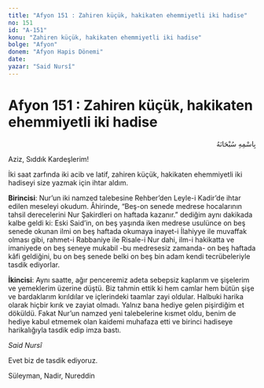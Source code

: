 ```yaml
---
title: "Afyon 151 : Zahiren küçük, hakikaten ehemmiyetli iki hadise"
no: 151
id: "A-151"
konu: "Zahiren küçük, hakikaten ehemmiyetli iki hadise"
bolge: "Afyon"
donem: "Afyon Hapis Dönemi"
date: 
yazar: "Said Nursî"
---
```


# Afyon 151 : Zahiren küçük, hakikaten ehemmiyetli iki hadise

<p class="arabic" dir="rtl" title="Meal: “Her türlü noksan sıfatlardan yüce olan Allah’ın adıyla.”">بِاسْمِهِ سُبْحَانَهُ</p>

Aziz, Sıddık Kardeşlerim!

İki saat zarfında iki acib ve latif, zahiren küçük, hakikaten ehemmiyetli iki hadiseyi size yazmak için ihtar aldım.

**Birincisi**: Nur’un iki namzed talebesine Rehber’den Leyle-i Kadir’de ihtar edilen meseleyi okudum. Âhirinde, “Beş-on senede medrese hocalarının tahsil derecelerini Nur Şakirdleri on haftada kazanır.” dediğim aynı dakikada kalbe geldi ki: Eski Said’in, on beş yaşında iken medrese usulünce on beş senede okunan ilmi on beş haftada okumaya inayet-i İlahiyye ile muvaffak olması gibi, rahmet-i Rabbaniye ile Risale-i Nur dahi, ilm-i hakikatta ve imaniyede on beş seneye mukabil -bu medresesiz zamanda- on beş haftada kâfi geldiğini, bu on beş senede belki on beş bin adam kendi tecrübeleriyle tasdik ediyorlar.

**İkincisi**: Aynı saatte, ağır penceremiz adeta sebepsiz kaplarım ve şişelerim ve yemeklerim üzerine düştü. Biz tahmin ettik ki hem camlar hem bütün şişe ve bardaklarım kırıldılar ve içlerindeki taamlar zayi oldular. Halbuki harika olarak hiçbir kırık ve zayiat olmadı. Yalnız bana hediye gelen pişirdiğim et döküldü. Fakat Nur’un namzed yeni talebelerine kısmet oldu, benim de hediye kabul etmemek olan kaidemi muhafaza etti ve birinci hadiseye harikalığıyla tasdik edip imza bastı.

*Said Nursî*

Evet biz de tasdik ediyoruz.

Süleyman, Nadir, Nureddin

